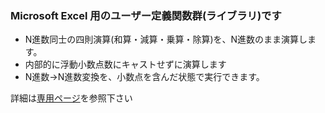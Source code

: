 ### Microsoft Excel 用のユーザー定義関数群(ライブラリ)です

* N進数同士の四則演算(和算・減算・乗算・除算)を、N進数のまま演算します。
* 内部的に浮動小数点数にキャストせずに演算します
* N進数→N進数変換を、小数点を含んだ状態で実行できます。

詳細は[専用ページ](https://yakenohara.github.io/VBA-BaseNNumericString)を参照下さい
